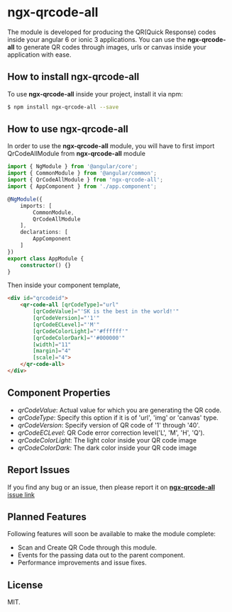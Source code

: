 # **ngx-qrcode-all**

The module is developed for producing the QR(Quick Response) codes inside your angular 6 or ionic 3 applications.
You can use the **ngx-qrcode-all** to generate QR codes through images, urls or canvas inside your application with ease.

## How to install **ngx-qrcode-all**
To use **ngx-qrcode-all** inside your project, install it via npm: 
```sh
$ npm install ngx-qrcode-all --save
```

## How to use **ngx-qrcode-all**
In order to use the **ngx-qrcode-all** module, you will have to first import QrCodeAllModule from **ngx-qrcode-all** module

```typescript
import { NgModule } from '@angular/core';
import { CommonModule } from '@angular/common';
import { QrCodeAllModule } from 'ngx-qrcode-all';
import { AppComponent } from './app.component';

@NgModule({
    imports: [
        CommonModule,
        QrCodeAllModule
    ],
    declarations: [
        AppComponent
    ]
})
export class AppModule {
    constructor() {}
}
```

Then inside your component template,

```html
<div id="qrcodeid">
    <qr-code-all [qrCodeType]="url" 
        [qrCodeValue]="'SK is the best in the world!'"
        [qrCodeVersion]="'1'"
        [qrCodeECLevel]="'M'"
        [qrCodeColorLight]="'#ffffff'"
        [qrCodeColorDark]="'#000000'"
        [width]="11"
        [margin]="4"
        [scale]="4">
    </qr-code-all>
</div>
```

## Component Properties
- _qrCodeValue_: Actual value for which you are generating the QR code.
- _qrCodeType_: Specify this option if it is of 'url', 'img' or 'canvas' type.
- _qrCodeVersion_: Specify version of QR code of '1' through '40'.
- _qrCodeECLevel_: QR Code error correction level('L', 'M', 'H', 'Q').
- _qrCodeColorLight_: The light color inside your QR code image
- _qrCodeColorDark_: The dark color inside your QR code image

## Report Issues
If you find any bug or an issue, then please report it on [**ngx-qrcode-all** issue link](https://github.com/nileskh16/ngx-qrcode-all/issues "ngx-qrcode-all issues")

## Planned Features
Following features will soon be available to make the module complete:
- Scan and Create QR Code through this module.
- Events for the passing data out to the parent component.
- Performance improvements and issue fixes.

## License
MIT.